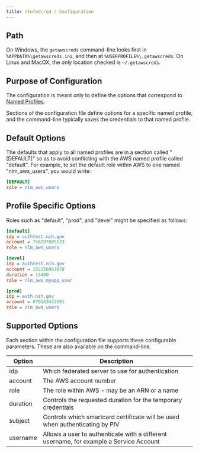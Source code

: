 ```yaml
---
title: nlmfedcred / Configuration
---
```


## Path

On Windows, the `getawscreds` command-line looks first in `%APPDATA%\getawscreds.ini`, and then 
at `%USERPROFILE%\.getawscreds`. On Linux and MacOX, the only location checked is `~/.getawscreds`.

## Purpose of Configuration

The configuration is meant only to define the options that correspond
to [Named Profiles](https://docs.aws.amazon.com/cli/latest/userguide/cli-configure-profiles.html).

Sections of the configuration file define options for a specific
named profile, and the command-line typically saves the credentials to that named profile.

## Default Options

The defaults that apply to all named profiles are in a section
called "[DEFAULT]" so as to avoid conflicting with the AWS
named profile called "default".  For example, to set the default
role within AWS to one named "nlm_aws_users", you would write:

```ini
[DEFAULT]
role = nlm_aws_users
```

## Profile Specific Options

Roles such as "default", "prod", and "devel" might be specified as follows:

```ini
[default]
idp = authtest.nih.gov
account = 758297805533
role = nlm_aws_users

[devel]
idp = authtest.nih.gov
account = 232258963078
duration = 14400
role = nlm_aws_myapp_user

[prod]
idp = auth.nih.gov
account = 070163433501
role = nlm_aws_users
```

## Supported Options

Each section within the configuration file supports these
configurable parameters. These are also available on the command-line.


| Option   | Description |
|----------|-------------|
| idp      | Which federated server to use for authentication | 
| account  | The AWS account number |  
| role     | The role within AWS - may be an ARN or a name |
| duration | Controls the requested duration for the temporary credentials |
| subject  | Controls which smartcard certificate will be used when authenticating by PIV |
| username | Allows a user to authenticate with a different username, for example a Service Account |



